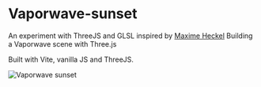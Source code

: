 # Vaporwave-sunset

An experiment with ThreeJS and GLSL inspired by [Maxime Heckel](https://blog.maximeheckel.com/posts/vaporwave-3d-scene-with-threejs/) Building a Vaporwave scene with Three.js

Built with Vite, vanilla JS and  ThreeJS.

![Vaporwave sunset](https://github.com/darkpouetman/Vaporwave-sunset/blob/main/Vaporwave-sunset.gif)
